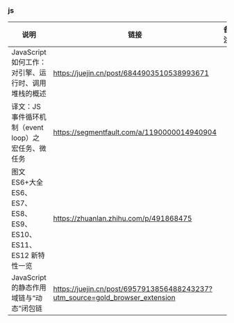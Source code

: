 ### js


| 说明            | 链接  | 备注  | 
|---------------|-----|-----|
| JavaScript 如何工作：对引擎、运行时、调用堆栈的概述 | https://juejin.cn/post/6844903510538993671 |   | 
| 译文：JS事件循环机制（event loop）之宏任务、微任务      | https://segmentfault.com/a/1190000014940904 |   | 
| 图文 ES6+大全 ES6、ES7、ES8、ES9、ES10、ES11、ES12 新特性一览      | https://zhuanlan.zhihu.com/p/491868475 |   | 
| JavaScript 的静态作用域链与“动态”闭包链      | https://juejin.cn/post/6957913856488243237?utm_source=gold_browser_extension |   | 

























